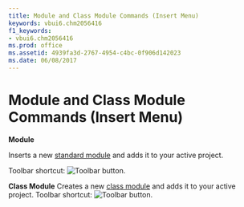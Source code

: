 ```yaml
---
title: Module and Class Module Commands (Insert Menu)
keywords: vbui6.chm2056416
f1_keywords:
- vbui6.chm2056416
ms.prod: office
ms.assetid: 4939fa3d-2767-4954-c4bc-0f906d142023
ms.date: 06/08/2017
---
```



# Module and Class Module Commands (Insert Menu)

 **Module**

Inserts a new [standard module](vbe-glossary.md) and adds it to your active project.

Toolbar shortcut: 
![Toolbar button](images/tbr_mod_ZA01201714.gif).

 **Class Module**
Creates a new [class module](vbe-glossary.md) and adds it to your active project.
Toolbar shortcut: 
![Toolbar button](images/tbr_cmod_ZA01201688.gif).

